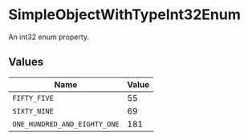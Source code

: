 # SimpleObjectWithTypeInt32Enum

An int32 enum property.


## Values

| Name                         | Value                        |
| ---------------------------- | ---------------------------- |
| `FIFTY_FIVE`                 | 55                           |
| `SIXTY_NINE`                 | 69                           |
| `ONE_HUNDRED_AND_EIGHTY_ONE` | 181                          |